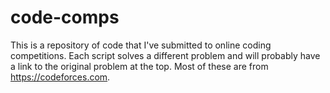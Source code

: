 # code-comps
This is a repository of code that I've submitted to online coding competitions. Each script solves a different problem and will probably have a link to the original problem at the top.
Most of these are from https://codeforces.com.
